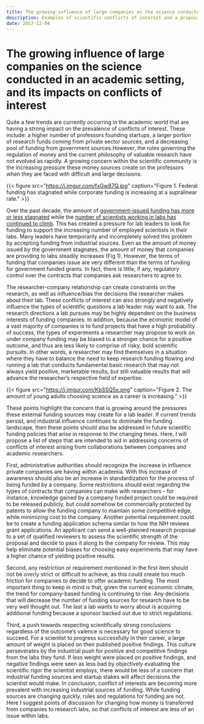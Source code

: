```yaml
---
title: The growing influence of large companies on the science conducted in an academic setting, and its impacts on conflicts of interest.
description: Examples of scientific conflicts of interest and a proposal to improve the situation.
date: 2017-12-04
---
```

# The growing influence of large companies on the science conducted in an academic setting, and its impacts on conflicts of interest

Quite a few trends are currently occurring in the academic world that are having a strong impact on the prevalence of conflicts of interest.
These include: a higher number of professors founding startups, a larger portion of research funds coming from private sector sources, and a decreasing pool of funding from government sources.However, the rules governing the regulation of money and the current philosophy of valuable research have not evolved as rapidly. A growing concern within the scientific community is the increasing pressure these money sources create on the professors when they are faced with difficult and large decisions.

{{< figure src="https://i.imgur.com/fxGw87Q.jpg" caption="Figure 1. Federal funding has stagnated while corporate funding is increasing at a supralinear rate." >}}

Over the past decade, the amount of [government-issued funding has more or less stagnated](http://www.sciencemag.org/news/2017/03/data-check-us-government-share-basic-research-funding-falls-below-50) while the [number of scientists working in labs has continued to climb](https://www.nature.com/news/the-future-of-the-postdoc-1.17253). This has created a pressure for lab leaders to look for funding to support the increasing number of employed scientists in their labs. Many leaders have temporarily and incompletely solved this problem by accepting funding from industrial sources. Even as the amount of money issued by the government stagnates, the amount of money that companies are providing to labs steadily increases (Fig 1). However, the terms of funding that companies issue are very different than the terms of funding for government funded grants. In fact, there is little, if any, regulatory control over the contracts that companies ask researchers to agree to.

The researcher-company relationship can create constraints on the research, as well as influence/bias the decisions the researcher makes about their lab. These conflicts of interest can also strongly and negatively influence the types of scientific questions a lab leader may want to ask. The research directions a lab pursues may be highly dependent on the business interests of funding companies. In addition, because the economic model of a vast majority of companies is to fund projects that have a high probability of success, the types of experiments a researcher may propose to work on under company funding may be biased to a stronger chance for a positive outcome, and thus are less likely to comprise of risky, bold scientific pursuits. In other words, a researcher may find themselves in a situation where they have to balance the need to keep research funding flowing and running a lab that conducts fundamental basic research that may not always yield positive, marketable results, but still valuable results that will advance the researcher’s respective field of expertise.

{{< figure src="https://i.imgur.com/KbSSQ5x.png" caption="Figure 2. The amount of young adults choosing science as a career is increasing." >}}

These points highlight the concern that is growing around the pressures these external funding sources may create for a lab leader. If current trends persist, and industrial influence continues to dominate the funding landscape, then these points should also be addressed in future scientific funding policies that arise in response to the changing times. Here, I will propose a list of steps that are intended to aid in addressing concerns of conflicts of interest arising from collaborations between companies and academic researchers.

First, administrative authorities should recognize the increase in influence private companies are having within academia. With this increase of awareness should also be an increase in standardization for the process of being funded by a company. Some restrictions should exist regarding the types of contracts that companies can make with researchers - for instance, knowledge gained by a company funded project could be required to be released publicly, but could somehow be commercially protected by patents to allow the funding company to maintain some competitive edge, while minimizing cost to the company. Another potential requirement could be to create a funding application schema similar to how the NIH reviews grant applications. An applicant can send a well-planned research proposal to a set of qualified reviewers to assess the scientific strength of the proposal and decide to pass it along to the company for review. This may help eliminate potential biases for choosing easy experiments that may have a higher chance of yielding positive results.

Second, any restriction or requirement mentioned in the first item should not be overly strict or difficult to achieve, as this could create too much friction for companies to decide to offer academic funding. The most important thing to keep in mind is that, given the current economic climate, the trend for company-based funding is continuing to rise. Any decisions that will decrease the number of funding sources for research have to be very well thought out. The last a lab wants to worry about is acquiring additional funding because a sponsor backed out due to strict regulations.

Third, a push towards respecting scientifically strong conclusions regardless of the outcome’s valence is necessary for good science to succeed. For a scientist to progress successfully in their career, a large amount of weight is placed on their published positive findings. This culture perseverates by the industrial push for positive and competitive findings from the labs they fund. If less weight were placed on positive findings, and negative findings were seen as less bad by objectively evaluating the scientific rigor the scientist employs, there would be less of a concern that industrial funding sources and startup stakes will affect decisions the scientist would make.
In conclusion, conflict of interests are becoming more prevalent with increasing industrial sources of funding. While funding sources are changing quickly, rules and regulations for funding are not. Here I suggest points of discussion for changing how money is transferred from companies to research labs, so that conflicts of interest are less of an issue within labs.
